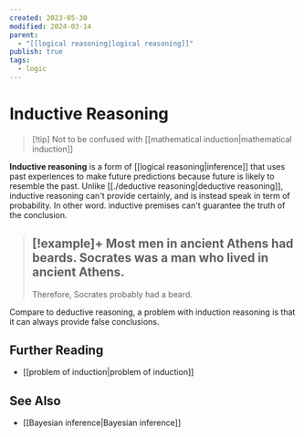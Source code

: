```yaml
---
created: 2023-05-30
modified: 2024-03-14
parent:
  - "[[logical reasoning|logical reasoning]]"
publish: true
tags:
  - logic
---
```


# Inductive Reasoning

> [!tip] Not to be confused with [[mathematical induction|mathematical induction]]

**Inductive reasoning** is a form of [[logical reasoning|inference]] that uses past experiences to make future predictions because future is likely to resemble the past. Unlike [[./deductive reasoning|deductive reasoning]], inductive reasoning can't provide certainly, and is instead speak in term of probability. In other word. inductive premises can't guarantee the truth of the conclusion.

> [!example]+
> Most men in ancient Athens had beards.
> Socrates was a man who lived in ancient Athens.
> ---
> Therefore, Socrates probably had a beard.

Compare to deductive reasoning, a problem with induction reasoning is that it can always provide false conclusions.

## Further Reading
- [[problem of induction|problem of induction]]

## See Also
- [[Bayesian inference|Bayesian inference]]